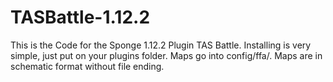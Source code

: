 # TASBattle-1.12.2
This is the Code for the Sponge 1.12.2 Plugin TAS Battle.
Installing is very simple, just put on your plugins folder.
Maps go into config/ffa/. Maps are in schematic format without file ending.
